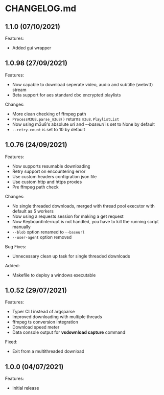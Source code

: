 # CHANGELOG.md

## 1.1.0 (07/10/2021)

Features:

- Added gui wrapper

## 1.0.98 (27/09/2021)

Features:

- Now capable to download seperate video, audio and subtitle (webvtt) stream
- Beta support for aes standard cbc encrypted playlists

Changes:

- More clean checking of ffmpeg path
- `ProcessM3U8.parse_m3u8()` returns `m3u8.PlaylistList`
- Now using m3u8's absolute uri and *--baseurl* is set to None by default
- `--retry-count` is set to 10 by default

## 1.0.76 (24/09/2021)

Features:

- Now supports resumable downloading
- Retry support on encountering error
- Use custom headers configration json file
- Use custom http and https proxies
- Pre ffmpeg path check

Changes:

- No single threaded downloads, merged with thread pool executor with default as 5 workers
- Now using a requests session for making a get request
- Now KeyboardInterrupt is not handled, you have to kill the running script manually
- `--blob` option renamed to `--baseurl`
- `--user-agent` option removed

Bug Fixes:

- Unnecessary clean up task for single threaded downloads

Added:

- Makefile to deploy a windows executable

## 1.0.52 (29/07/2021)

Features:

- Typer CLI instead of argsparse 
- Improved downloading with multiple threads
- ffmpeg ts conversion integration
- Download speed meter
- Data console output for **vsdownload capture** command

Fixed:

- Exit from a multithreaded download

## 1.0.0 (04/07/2021)

Features:

- Initial release

